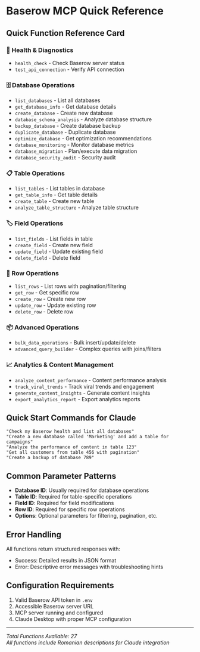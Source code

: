 # Baserow MCP Quick Reference

## Quick Function Reference Card

### 🔧 Health & Diagnostics
- `health_check` - Check Baserow server status
- `test_api_connection` - Verify API connection

### 🗄️ Database Operations
- `list_databases` - List all databases
- `get_database_info` - Get database details
- `create_database` - Create new database
- `database_schema_analysis` - Analyze database structure
- `backup_database` - Create database backup
- `duplicate_database` - Duplicate database
- `optimize_database` - Get optimization recommendations
- `database_monitoring` - Monitor database metrics
- `database_migration` - Plan/execute data migration
- `database_security_audit` - Security audit

### 📋 Table Operations
- `list_tables` - List tables in database
- `get_table_info` - Get table details
- `create_table` - Create new table
- `analyze_table_structure` - Analyze table structure

### 🏷️ Field Operations
- `list_fields` - List fields in table
- `create_field` - Create new field
- `update_field` - Update existing field
- `delete_field` - Delete field

### 📄 Row Operations
- `list_rows` - List rows with pagination/filtering
- `get_row` - Get specific row
- `create_row` - Create new row
- `update_row` - Update existing row
- `delete_row` - Delete row

### 📦 Advanced Operations
- `bulk_data_operations` - Bulk insert/update/delete
- `advanced_query_builder` - Complex queries with joins/filters

### 📈 Analytics & Content Management
- `analyze_content_performance` - Content performance analysis
- `track_viral_trends` - Track viral trends and engagement
- `generate_content_insights` - Generate content insights
- `export_analytics_report` - Export analytics reports

## Quick Start Commands for Claude

```
"Check my Baserow health and list all databases"
"Create a new database called 'Marketing' and add a table for campaigns"
"Analyze the performance of content in table 123"
"Get all customers from table 456 with pagination"
"Create a backup of database 789"
```

## Common Parameter Patterns

- **Database ID**: Usually required for database operations
- **Table ID**: Required for table-specific operations
- **Field ID**: Required for field modifications
- **Row ID**: Required for specific row operations
- **Options**: Optional parameters for filtering, pagination, etc.

## Error Handling

All functions return structured responses with:
- Success: Detailed results in JSON format
- Error: Descriptive error messages with troubleshooting hints

## Configuration Requirements

1. Valid Baserow API token in `.env`
2. Accessible Baserow server URL
3. MCP server running and configured
4. Claude Desktop with proper MCP configuration

---

*Total Functions Available: 27*  
*All functions include Romanian descriptions for Claude integration*
